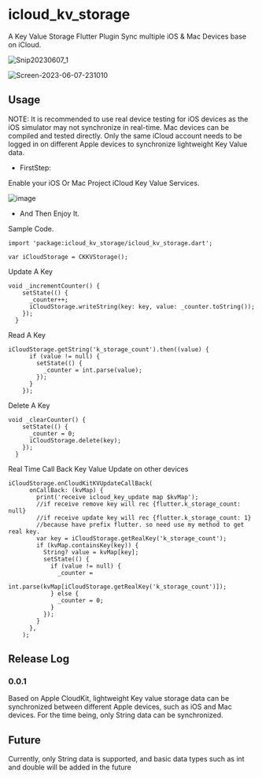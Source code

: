 # icloud_kv_storage

A Key Value Storage Flutter Plugin Sync multiple iOS & Mac Devices base on iCloud.

![Snip20230607_1](https://github.com/JerryFans/icloud_kv_storage/assets/14149080/3c622c18-f5d7-49b2-a2ff-2e63634229b6)

![Screen-2023-06-07-231010](https://github.com/JerryFans/icloud_kv_storage/assets/14149080/64556c9d-397f-4ef2-b615-1eebfd972592)

## Usage

NOTE: It is recommended to use real device testing for iOS devices as the iOS simulator may not synchronize in real-time. Mac devices can be compiled and tested directly. Only the same iCloud account needs to be logged in on different Apple devices to synchronize lightweight Key Value data.

- FirstStep:

Enable your iOS Or Mac Project iCloud Key Value Services.

![image](https://github.com/JerryFans/icloud_kv_storage/assets/14149080/09325cd2-ac57-4e27-a716-e819c06d3a69)

- And Then Enjoy It.

Sample Code.

```
import 'package:icloud_kv_storage/icloud_kv_storage.dart';

var iCloudStorage = CKKVStorage();
```

Update A Key

```
void _incrementCounter() {
    setState(() {
      _counter++;
      iCloudStorage.writeString(key: key, value: _counter.toString());
    });
  }

```

Read A Key

```
iCloudStorage.getString('k_storage_count').then((value) {
      if (value != null) {
        setState(() {
          _counter = int.parse(value);
        });
      }
    });
```

Delete A Key
```
void _clearCounter() {
    setState(() {
      _counter = 0;
      iCloudStorage.delete(key);
    });
  }
```

Real Time Call Back Key Value Update on other devices 
```
iCloudStorage.onCloudKitKVUpdateCallBack(
      onCallBack: (kvMap) {
        print('receive icloud_key_update map $kvMap');
        //if receive remove key will rec {flutter.k_storage_count: null}
        //if receive update key will rec {flutter.k_storage_count: 1}
        //because have prefix flutter. so need use my method to get real key.
        var key = iCloudStorage.getRealKey('k_storage_count');
        if (kvMap.containsKey(key)) {
          String? value = kvMap[key];
          setState(() {
            if (value != null) {
              _counter =
                int.parse(kvMap[iCloudStorage.getRealKey('k_storage_count')]);
            } else {
              _counter = 0;
            }
          });
        }
      },
    );
```

## Release Log

### 0.0.1

Based on Apple CloudKit, lightweight Key value storage data can be synchronized between different Apple devices, such as iOS and Mac devices. For the time being, only String data can be synchronized.

## Future

Currently, only String data is supported, and basic data types such as int and double will be added in the future
 
